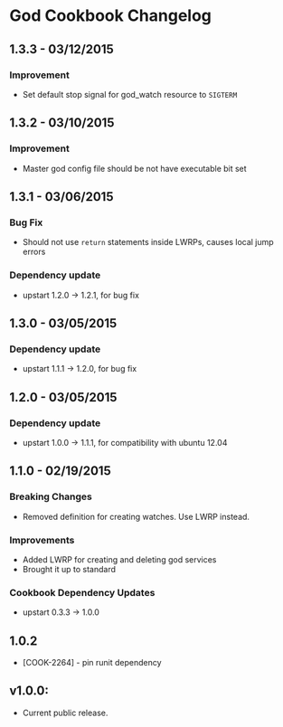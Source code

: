 God Cookbook Changelog
=======================
1.3.3 - 03/12/2015
------------------
### Improvement
* Set default stop signal for god_watch resource to `SIGTERM`

1.3.2 - 03/10/2015
------------------
### Improvement
* Master god config file should be not have executable bit set

1.3.1 - 03/06/2015
------------------
### Bug Fix
* Should not use `return` statements inside LWRPs, causes local jump errors

### Dependency update
* upstart 1.2.0 -> 1.2.1, for bug fix

1.3.0 - 03/05/2015
------------------
### Dependency update
* upstart 1.1.1 -> 1.2.0, for bug fix

1.2.0 - 03/05/2015
------------------
### Dependency update
* upstart 1.0.0 -> 1.1.1, for compatibility with ubuntu 12.04

1.1.0 - 02/19/2015
------------------
### Breaking Changes
* Removed definition for creating watches. Use LWRP instead.

### Improvements
* Added LWRP for creating and deleting god services
* Brought it up to standard

### Cookbook Dependency Updates
* upstart 0.3.3 -> 1.0.0

1.0.2
-----
* [COOK-2264] - pin runit dependency

## v1.0.0:

* Current public release.
